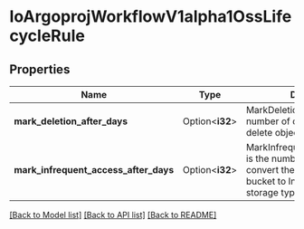 # IoArgoprojWorkflowV1alpha1OssLifecycleRule

## Properties

Name | Type | Description | Notes
------------ | ------------- | ------------- | -------------
**mark_deletion_after_days** | Option<**i32**> | MarkDeletionAfterDays is the number of days before we delete objects in the bucket | [optional]
**mark_infrequent_access_after_days** | Option<**i32**> | MarkInfrequentAccessAfterDays is the number of days before we convert the objects in the bucket to Infrequent Access (IA) storage type | [optional]

[[Back to Model list]](../README.md#documentation-for-models) [[Back to API list]](../README.md#documentation-for-api-endpoints) [[Back to README]](../README.md)


